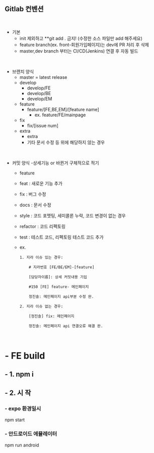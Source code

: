 ## Gitlab 컨벤션

<br>

- 기본
  - init 제외하고 \*\*git add . 금지! (수정한 소스 파일만 add 해주세요)
  - feature branch(ex. front-회원가입페이지)는 dev에 PR 처리 후 삭제
  - master,dev branch 부터는 CI/CD(Jenkins) 연결 후 자동 빌드

<br>
    
  - 브랜치 양식
    - master = latest release
    - develop
      - develop/FE
      - develop/BE
      - develop/EM
    - feature
      - feature/[FE,BE,EM]/[feature name]
        - ex. feature/FE/mainpage
    - fix
      - fix/[issue num]
    - extra
      - extra
      - 기타 문서 수정 등 위에 해당하지 않는 경우

<br>

- 커밋 양식 -상세기능 or 바뀐거 구체적으로 적기

  - feature
  - feat : 새로운 기능 추가
  - fix : 버그 수정
  - docs : 문서 수정
  - style : 코드 포맷팅, 세미콜론 누락, 코드 변경이 없는 경우
  - refactor : 코드 리펙토링
  - test : 테스트 코드, 리펙토링 테스트 코드 추가
  - ex.

    ```
    1. 지라 이슈 있는 경우:

        # 지라번호 [FE/BE/EM]-[feature]

        [담당자이름]: 상세 커밋내용 기입

        #150 [FE] feature- 메인페이지

        정진솔: 메인페이지 api부분 수정 완.

    2. 지라 이슈 없는 경우:

        [정진솔] fix: 메인페이지

        정진솔: 메인페이지 api 연결오류 해결 완.
    ```

<br>

# - FE build 
##  - 1. npm i 

##  - 2. 시 작
### - expo 환경일시
npm start 

### - 안드로이드 에뮬레이터
npm run android
